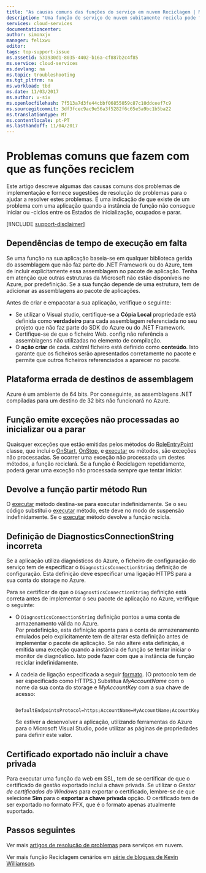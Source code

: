 ```yaml
---
title: "As causas comuns das funções do serviço em nuvem Reciclagem | Microsoft Docs"
description: "Uma função de serviço de nuvem subitamente recicla pode fazer com que o período de indisponibilidade significativo. Seguem-se alguns problemas comuns que causam funções sejam recicladas, que podem ajudar a reduzir o período de indisponibilidade."
services: cloud-services
documentationcenter: 
author: simonxjx
manager: felixwu
editor: 
tags: top-support-issue
ms.assetid: 533930d1-8035-4402-b16a-cf887b2c4f85
ms.service: cloud-services
ms.devlang: na
ms.topic: troubleshooting
ms.tgt_pltfrm: na
ms.workload: tbd
ms.date: 11/03/2017
ms.author: v-six
ms.openlocfilehash: 7f513a7d3fe44cbbf06855059c87c10ddceef7c9
ms.sourcegitcommit: 3df3fcec9ac9e56a3f5282f6c65e5a9bc1b5ba22
ms.translationtype: MT
ms.contentlocale: pt-PT
ms.lasthandoff: 11/04/2017
---
```

# <a name="common-issues-that-cause-roles-to-recycle"></a>Problemas comuns que fazem com que as funções reciclem
Este artigo descreve algumas das causas comuns dos problemas de implementação e fornece sugestões de resolução de problemas para o ajudar a resolver estes problemas. É uma indicação de que existe de um problema com uma aplicação quando a instância de função não consegue iniciar ou -ciclos entre os Estados de inicialização, ocupados e parar.

[!INCLUDE [support-disclaimer](../../includes/support-disclaimer.md)]

## <a name="missing-runtime-dependencies"></a>Dependências de tempo de execução em falta
Se uma função na sua aplicação baseia-se em qualquer biblioteca gerida do assemblagem que não faz parte do .NET Framework ou do Azure, tem de incluir explicitamente essa assemblagem no pacote de aplicação. Tenha em atenção que outras estruturas da Microsoft não estão disponíveis no Azure, por predefinição. Se a sua função depende de uma estrutura, tem de adicionar as assemblagens ao pacote de aplicações.

Antes de criar e empacotar a sua aplicação, verifique o seguinte:

* Se utilizar o Visual studio, certifique-se a **Cópia Local** propriedade está definida como **verdadeiro** para cada assemblagem referenciada no seu projeto que não faz parte do SDK do Azure ou do .NET Framework.
* Certifique-se de que o ficheiro Web. config não referência a assemblagens não utilizadas no elemento de compilação.
* O **ação criar** de cada. cshtml ficheiro está definido como **conteúdo**. Isto garante que os ficheiros serão apresentados corretamente no pacote e permite que outros ficheiros referenciados a aparecer no pacote.

## <a name="assembly-targets-wrong-platform"></a>Plataforma errada de destinos de assemblagem
Azure é um ambiente de 64 bits. Por conseguinte, as assemblagens .NET compiladas para um destino de 32 bits não funcionará no Azure.

## <a name="role-throws-unhandled-exceptions-while-initializing-or-stopping"></a>Função emite exceções não processadas ao inicializar ou a parar
Quaisquer exceções que estão emitidas pelos métodos do [RoleEntryPoint] classe, que inclui o [OnStart], [OnStop], e [executar] os métodos, são exceções não processadas. Se ocorrer uma exceção não processada um destes métodos, a função reciclará. Se a função é Reciclagem repetidamente, poderá gerar uma exceção não processada sempre que tentar iniciar.

## <a name="role-returns-from-run-method"></a>Devolve a função partir método Run
O [executar] método destina-se para executar indefinidamente. Se o seu código substitui o [executar] método, este deve no modo de suspensão indefinidamente. Se o [executar] método devolve a função recicla.

## <a name="incorrect-diagnosticsconnectionstring-setting"></a>Definição de DiagnosticsConnectionString incorreta
Se a aplicação utiliza diagnósticos do Azure, o ficheiro de configuração do serviço tem de especificar o `DiagnosticsConnectionString` definição de configuração. Esta definição deve especificar uma ligação HTTPS para a sua conta do storage no Azure.

Para se certificar de que o `DiagnosticsConnectionString` definição está correta antes de implementar o seu pacote de aplicação no Azure, verifique o seguinte:  

* O `DiagnosticsConnectionString` definição pontos a uma conta de armazenamento válida no Azure.  
  Por predefinição, esta definição aponta para a conta de armazenamento emulados pelo explicitamente tem de alterar esta definição antes de implementar o pacote de aplicação. Se não altere esta definição, é emitida uma exceção quando a instância de função se tentar iniciar o monitor de diagnóstico. Isto pode fazer com que a instância de função reciclar indefinidamente.
* A cadeia de ligação especificada a seguir [formato](../storage/common/storage-configure-connection-string.md). (O protocolo tem de ser especificado como HTTPS.) Substitua *MyAccountName* com o nome da sua conta do storage e *MyAccountKey* com a sua chave de acesso:    

        DefaultEndpointsProtocol=https;AccountName=MyAccountName;AccountKey=MyAccountKey

  Se estiver a desenvolver a aplicação, utilizando ferramentas do Azure para o Microsoft Visual Studio, pode utilizar as páginas de propriedades para definir este valor.

## <a name="exported-certificate-does-not-include-private-key"></a>Certificado exportado não incluir a chave privada
Para executar uma função da web em SSL, tem de se certificar de que o certificado de gestão exportado inclui a chave privada. Se utilizar o *Gestor de certificados do Windows* para exportar o certificado, lembre-se de que selecione **Sim** para o **exportar a chave privada** opção. O certificado tem de ser exportado no formato PFX, que é o formato apenas atualmente suportado.

## <a name="next-steps"></a>Passos seguintes
Ver mais [artigos de resolução de problemas](https://azure.microsoft.com/documentation/articles/?tag=top-support-issue&product=cloud-services) para serviços em nuvem.

Ver mais função Reciclagem cenários em [série de blogues de Kevin Williamson](http://blogs.msdn.com/b/kwill/archive/2013/08/09/windows-azure-paas-compute-diagnostics-data.aspx).

[RoleEntryPoint]: https://msdn.microsoft.com/library/microsoft.windowsazure.serviceruntime.roleentrypoint.aspx
[OnStart]: https://msdn.microsoft.com/library/microsoft.windowsazure.serviceruntime.roleentrypoint.onstart.aspx
[OnStop]: https://msdn.microsoft.com/library/microsoft.windowsazure.serviceruntime.roleentrypoint.onstop.aspx
[executar]: https://msdn.microsoft.com/library/microsoft.windowsazure.serviceruntime.roleentrypoint.run.aspx
